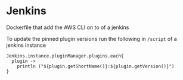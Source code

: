 # Jenkins

Dockerfile that add the AWS CLI on to of a jenkins

To update the pinned plugin versions run the following in `/script` of a jenkins instance

```
Jenkins.instance.pluginManager.plugins.each{
  plugin ->
    println ("${plugin.getShortName()}:${plugin.getVersion()}")
}
```
